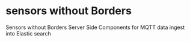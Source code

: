 # sensors without Borders
Sensors without Borders Server Side Components for MQTT data ingest into Elastic search


